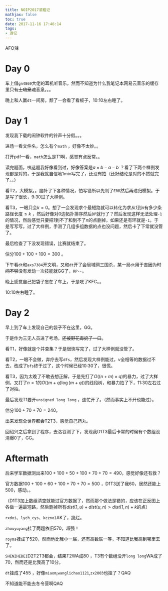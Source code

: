 ```yaml
---
title: NOIP2017滚粗记
mathjax: false
toc: true
date: 2017-11-16 17:46:14
tags:
- 游记
---
```


AFO辣

<!-- more -->

# Day 0

车上借`gn4869`大佬的耳机听音乐，然而不知道为什么我笔记本网易云音乐的缓存里只有<s>土嗨泉</s>魂音泉。。。

晚上和人赢`dt`一间房。颓了一会看了看板子，10:10左右睡了。

# Day 1

发现我下载的闹钟软件的铃声十分假。。。

进场一看文件名，怎么有个`math` ，好像不太妙。。

打开pdf一看，`math`怎么是T1啊，感觉有点反常。。

读完题面，咦这题我好像看到过，好像答案是$a \times b-a-b$ ？看了下两个样例发现都是对的，于是我就自信地1min写完了，还没有拍（还好结论是对的不然就完了。。）

看T2，大模拟。。脑补了下各种情况，怕写错所以先判了`ERR`然后再递归模拟。于是写了很长，9:30过了大样例。

看T3，一眼只会$k=0$。想了一会发现求个最短路就可以转化为求从$1$到$n$有多少条路径长度$\leq k$ ，然后好像对$0$边拓扑排序然后`DP`就行了？然后发现这样无法处理`-1`的情况，然后感觉只要把$1$到不了和到不了$n$的点删掉，如果还是有环就是`-1`，于是写写写，过了大样例，手测了几组多组数据的点也没问题，然后卡了下常就没管了。

最后检查了下没发现错误，比赛就结束了。

估分$100+100+100=300$ 。

下午看`dt`和`axs7384`开文明，又和`dt`开了会局域网三国杀，某一局`dt`用于吉<s>因为时间不够</s>没有发动一次技能就GG了，`RP--`。

晚上感觉自己把袋子忘在了车上，于是吃了KFC。。

10:10左右睡了。

# Day 2

早上到了车上发现自己的袋子不在这里，GG。

于是作为三无人员进了考场，<s>还被野花毒奶了一口</s>。

看T1，好像就是个并查集？于是很快写完了，过了大样例就没管了。

看T2，一眼不会做，弃疗去写`dfs`，然后发现大样例能过，$v$全相等的数据过不去，改成了`bfs`终于过了，这个时候已经10:30了，很慌。

看T3，因为太晚了不敢去想正解，于是先打了$O((n+m) \times q)$的暴力，过了大样例，又打了$n=1$的$O((m+q) \log (m+q))$的线段树，和暴力拍了下，11:30左右过了对拍。

最后发现T1要开`unsigned long long` ，连忙开了。（然而事实上不开也能过）。

估分$100+70+70=240$。

出来发现全世界都会T2T3，感觉自己药丸。

回绍兴之后拿到了程序，去洛谷测了下，发现我D1T3最后卡常的时候有个数组没清爆$0$了，GG。

# Aftermath

后来学军数据测出来$100+100+50+100+70+70=490$，感觉好像还有救？

官方数据$100+100+60+100+70+70=500$ ，D1T3送了我60，居然还能上$500$，感动。。

（D1T3加上数组清空就能过官方数据了，然而那个做法是错的，应该在正反图上各做一遍最短路，然后删掉所有$dist(1,u)+dist(u,n)>dist(1,n)+k$的点）

`rxdoi`、`lych_cys`、`kczno1`AK了，跪烂。

`zhouyuyang`挂了两题依旧$570$，超强！

`royms`挂成了$520$，然而他比我小一届，还有高数联一等，不知道比我高到哪里去了。

`SHENZHEBEI`D2T2T3都会，结果T2WA成$80$ ，T3有个数组没开`long long`WA成了$70$，然而还是比我高了$10$分。

`dt`挂成了$455$ ，好像`miaom`,`wanglichao1121`,`zx2003`也挂了？QAQ

不知道能不能去冬令营啊QAQ













